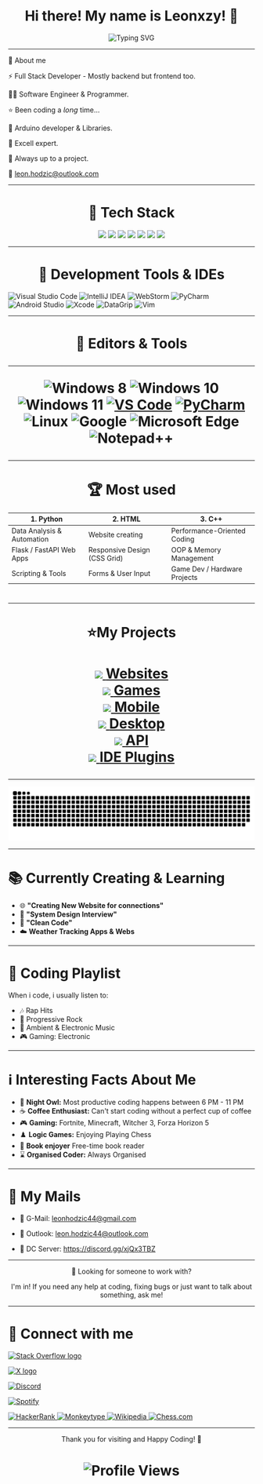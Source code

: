 <h1 align="center">Hi there! My name is Leonxzy! 👋 </h1>


<p align="center">
  <img src="https://readme-typing-svg.herokuapp.com?font=Fira+Code&size=25&pause=1000&color=228B22&center=true&vCenter=true&width=500&lines=%E2%80%8BSoftware+Developer+%7C+Programmer;%E2%80%8BOpen+Source+Enthusiast;%E2%80%8BTech+Explorer+%7C+Robotics" alt="Typing SVG" />
</p>


---
<p align="center">
  
💫 About me

</p>

⚡ Full Stack Developer - Mostly backend but frontend too.

👨‍💻 Software Engineer & Programmer.

⭐ Been coding a 𝘭𝘰𝘯𝘨 time...

🚀 Arduino developer & Libraries.

📑 Excell expert.

💼 Always up to a project.

📧 leon.hodzic@outlook.com



---




<h1 align="center">💼 Tech Stack </h1>

<p align="center">
  <img src="https://img.shields.io/badge/Python-3670A0?style=for-the-badge&logo=python&logoColor=ffdd54"/>
  <img src="https://img.shields.io/badge/C%2B%2B-00599C?style=for-the-badge&logo=c%2B%2B&logoColor=white"/>
  <img src="https://img.shields.io/badge/C%23-239120?style=for-the-badge&logo=c-sharp&logoColor=white"/>
  <img src="https://img.shields.io/badge/HTML5-E34F26?style=for-the-badge&logo=html5&logoColor=white"/>
  <img src="https://img.shields.io/badge/Node.js-339933?style=for-the-badge&logo=nodedotjs&logoColor=white"/>
  <img src="https://img.shields.io/badge/TypeScript-007ACC?style=for-the-badge&logo=typescript&logoColor=white"/>
  <img src="https://img.shields.io/badge/JavaScript-F7DF1E?style=for-the-badge&logo=javascript&logoColor=black"/>
  
</p>

---
 <h1 align="center">📖 Development Tools & IDEs 

   </h1>

![Visual Studio Code](https://img.shields.io/badge/Visual%20Studio%20Code-0078d7?style=for-the-badge&logo=visual-studio-code&logoColor=white)
![IntelliJ IDEA](https://img.shields.io/badge/IntelliJIDEA-000000?style=for-the-badge&logo=intellijidea&logoColor=white)
![WebStorm](https://img.shields.io/badge/WebStorm-000000?style=for-the-badge&logo=webstorm&logoColor=white)
![PyCharm](https://img.shields.io/badge/PyCharm-21d789?style=for-the-badge&logo=pycharm&logoColor=white)
![Android Studio](https://img.shields.io/badge/Android%20Studio-3DDC84?style=for-the-badge&logo=android-studio&logoColor=white)
![Xcode](https://img.shields.io/badge/Xcode-1575F9?style=for-the-badge&logo=xcode&logoColor=white)
![DataGrip](https://img.shields.io/badge/DataGrip-000000?style=for-the-badge&logo=datagrip&logoColor=white)
![Vim](https://img.shields.io/badge/Vim-019733?style=for-the-badge&logo=vim&logoColor=white)

---

<h1 align="center">📘 Editors & Tools  

---
![Windows 8](https://img.shields.io/badge/Windows%208-0078D6?style=for-the-badge&logo=windows8&logoColor=white)
![Windows 10](https://img.shields.io/badge/Windows%2010-0078D6?style=for-the-badge&logo=windows&logoColor=white)
![Windows 11](https://img.shields.io/badge/Windows%2011-00A4EF?style=for-the-badge&logo=windows11&logoColor=white)
[![VS Code](https://img.shields.io/badge/VS%20Code-007ACC?style=for-the-badge&logo=visualstudiocode&logoColor=white)](https://code.visualstudio.com/)
[![PyCharm](https://img.shields.io/badge/PyCharm-21D789?style=for-the-badge&logo=pycharm&logoColor=000000)](https://www.jetbrains.com/pycharm/)
![Linux](https://img.shields.io/badge/Linux-FCC624?style=for-the-badge&logo=linux&logoColor=000000)
![Google](https://img.shields.io/badge/Google-FFFFFF?style=for-the-badge&logo=google&logoColor=4285F4)
![Microsoft Edge](https://img.shields.io/badge/Microsoft%20Edge-0078D7?style=for-the-badge&logo=microsoft-edge&logoColor=white)
![Notepad++](https://img.shields.io/badge/Notepad++-90E59A?style=for-the-badge&logo=notepad%2B%2B&logoColor=black)

---










<h1 align="center">🏆 Most used </h1

<h1 align="center">

<div align="center">  <table>   <thead>     <tr>       <th>1. <strong>Python</strong></th>       <th>2. <strong>HTML</strong></th>       <th>3. <strong>C++</strong></th>     </tr>   </thead>   <tbody>     <tr>       <td>Data Analysis & Automation</td>       <td>Website creating</td>       <td>Performance-Oriented Coding</td>     </tr>     <tr>       <td>Flask / FastAPI Web Apps</td>       <td>Responsive Design (CSS Grid)</td>       <td>OOP & Memory Management</td>     </tr>     <tr>       <td>Scripting & Tools</td>       <td>Forms & User Input</td>       <td>Game Dev / Hardware Projects</td>     </tr>   </tbody> </table>  </div>

 <h1>

---





<h1 align="center">⭐️My Projects  </h1>



<h1 align="center">




[<img src="https://img.icons8.com/color/48/domain.png" width="20"/> **Websites**](https://github.com/YourUsername/websites-project)  
[<img src="https://img.icons8.com/color/48/settings.png" width="20"/> **Games**](https://github.com/Leonxzy44/Games-Codes)  
[<img src="https://img.icons8.com/color/48/iphone.png" width="20"/> **Mobile**](https://github.com/YourUsername/mobile-project)  
[<img src="https://img.icons8.com/color/48/laptop.png" width="20"/> **Desktop**](https://github.com/Leonxzy44/Desktop-projects)  
[<img src="https://img.icons8.com/color/48/api.png" width="20"/> **API**](https://github.com/YourUsername/api-project)  
[<img src="https://img.icons8.com/color/48/plugin.png" width="20"/> **IDE Plugins**](https://github.com/YourUsername/ide-plugins-project)  

</h1>



---







<p align="center">
  <img src="https://raw.githubusercontent.com/Platane/snk/output/github-contribution-grid-snake.svg" alt="snake" />
</p>


---







#    📚 Currently Creating & Learning

-    🌐 **"Creating New Website for connections"**  
-    🧠 **"System Design Interview"** 
-    🚀 **"Clean Code"** 
-    ☁️ **Weather Tracking Apps & Webs**  
     

---

#    🎵 Coding Playlist

When i code, i usually listen to:

-    🎶 Rap Hits 
-    🎸 Progressive Rock   
-    🎹 Ambient & Electronic Music  
-    🎮 Gaming: Electronic


 

---

#    ℹ️ Interesting Facts About Me

-    🌙 **Night Owl:** Most productive coding happens between 6 PM - 11 PM 
-    ☕ **Coffee Enthusiast:** Can't start coding without a perfect cup of coffee  
-    🎮 **Gaming:** Fortnite, Minecraft, Witcher 3, Forza Horizon 5 
-    ♟️ **Logic Games:** Enjoying Playing Chess
-    📖 **Book enjoyer** Free-time book reader
-    ⌛ **Organised Coder:** Always Organised





---


#   📨 My Mails

-  🤝 G-Mail:
leonhodzic44@gmail.com

-  📧 Outlook:              leon.hodzic44@outlook.com

-  📡 DC Server:  https://discord.gg/xjQx3TBZ


---
<p align="center">
👤 Looking for someone to work with? 
</p>
<p align="center">
I'm in! If you need any help at coding, fixing bugs or just want to talk about something, ask me!

</p>

---

# 🍬 Connect with me





  <!-- Stack Overflow -->
  <a href="https://stackoverflow.com/users/30537744/leonxzy44" target="_blank">
    <img src="https://img.shields.io/badge/Stack_Overflow-F48024?style=for-the-badge&logo=stackoverflow&logoColor=white" alt="Stack Overflow logo"/>
  </a>


  <p align="left">
  <!-- Twitter/X -->
  <a href="https://x.com/LeonxzyDEV" target="_blank">
    <img src="https://img.shields.io/badge/X-000000?style=for-the-badge&logo=twitter&logoColor=white" alt="X logo"/>
  </a>

  <p align="left">
  <!-- Discord -->
  <a href="https://discord.com/channels/@leonxzy_" target="_blank">
    <img src="https://img.shields.io/badge/Discord-5865F2?style=for-the-badge&logo=discord&logoColor=white" alt="Discord"/>
  </a>

  <p align="left">
  <!-- Spotify -->
  <a href="https://open.spotify.com/user/31a5f6q7d6vszhg65tjld37ix5i4" target="_blank">
    <img src="https://img.shields.io/badge/Spotify-1DB954?style=for-the-badge&logo=spotify&logoColor=white" alt="Spotify"/>
  </a>
</p>



<!-- Profile Buttons -->
<p align="left">
  <a href="https://www.hackerrank.com/profile/Leon Hodžić">
    <img alt="HackerRank"
         src="https://img.shields.io/badge/HACKERRANK-2EC866?style=for-the-badge&logo=hackerrank&logoColor=white">
  </a>
  <a href="https://monkeytype.com/profile/Leonxzy">
    <img alt="Monkeytype"
         src="https://img.shields.io/badge/MONKEYTYPE-E2B714?style=for-the-badge&logo=monkeytype&logoColor=black">
  </a>
  <a href="https://en.wikipedia.org/wiki/User:Leon Hodzic">
    <img alt="Wikipedia"
         src="https://img.shields.io/badge/WIKIPEDIA-000000?style=for-the-badge&logo=wikipedia&logoColor=white">
  </a>
  <a href="https://www.chess.com/member/Leonxzy44">
    <img alt="Chess.com"
         src="https://img.shields.io/badge/CHESS.COM-81B64C?style=for-the-badge&logo=chessdotcom&logoColor=white">
  </a>
</p>




---

<p align="center"> Thank you for visiting and Happy Coding! 🌟

<h1 align="center"> 

   ![ Profile Views](https://komarev.com/ghpvc/?username=Leonxzy44&label=VIEWS&color=2f2f2f&style=for-the-badge)

 

   

   

   

  
</h1>


<!---
Leonxzy44/Leonxzy44 is a ✨ special ✨ repository because its `README.md` (this file) appears on your GitHub profile.
You can click the Preview link to take a look at your changes.
--->
